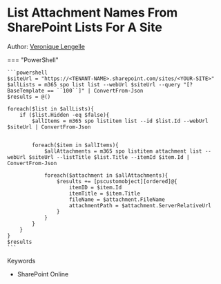 # List Attachment Names From SharePoint Lists For A Site

Author: [Veronique Lengelle](https://twitter.com/veronicageek)

=== "PowerShell"

    ```powershell
    $siteUrl = "https://<TENANT-NAME>.sharepoint.com/sites/<YOUR-SITE>"
    $allLists = m365 spo list list --webUrl $siteUrl --query "[?BaseTemplate == ``100``]" | ConvertFrom-Json
    $results = @()

    foreach($list in $allLists){
        if ($list.Hidden -eq $false){ 
            $allItems = m365 spo listitem list --id $list.Id --webUrl $siteUrl | ConvertFrom-Json
            
            
            foreach($item in $allItems){
                $allAttachments = m365 spo listitem attachment list --webUrl $siteUrl --listTitle $list.Title --itemId $item.Id | ConvertFrom-Json
                
                foreach($attachment in $allAttachments){
                    $results += [pscustomobject][ordered]@{
                        itemID = $item.Id
                        itemTitle = $item.Title
                        fileName = $attachment.FileName
                        attachmentPath = $attachment.ServerRelativeUrl
                    }
                }
            }
        }
    }
    $results
    ```


Keywords

- SharePoint Online